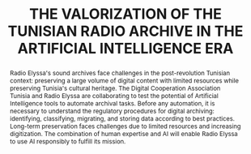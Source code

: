 ---
abstract: 'Radio Elyssa''s sound archives face challenges in the post-revolution Tunisian
  context: preserving a large volume of digital content with limited resources while
  preserving Tunisia''s cultural heritage. The Digital Cooperation Association Tunisia
  and Radio Elyssa are collaborating to test the potential of Artificial Intelligence
  tools to automate archival tasks.  Before any automation, it is necessary to understand
  the regulatory procedures for digital archiving: identifying, classifying, migrating,
  and storing data according to best practices.

  Long-term preservation faces challenges due to limited resources and increasing
  digitization. The combination of human expertise and AI will enable Radio Elyssa
  to use AI responsibly to fulfill its mission.'
creators:
- Meddeb, Sami
- Cecchine, Randi
date: null
document_url: https://www.ideals.illinois.edu/items/128308/bitstreams/428981/data.pdf
grand_parent: iPRES
institutions: []
keywords:
- artificial intelligence
- image
- music
- audiovisual
- chatbot
landing_page_url: https://hdl.handle.net/2142/121105
language: eng
layout: publication
license: CC-BY 4.0 International
notes_url: null
parent: iPRES 2023
publication_type: paper
size: null
slides_url: https://hdl.handle.net/2142/121673
source_name: iPRES
title: THE VALORIZATION OF THE TUNISIAN RADIO ARCHIVE IN THE ARTIFICIAL INTELLIGENCE
  ERA
year: 2023
---